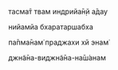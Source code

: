 тасма̄т твам индрийа̄н̣й а̄дау

нийамйа бхаратаршабха

па̄пма̄нам̇ праджахи хй энам̇

джн̃а̄на-виджн̃а̄на-на̄ш́анам
